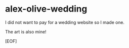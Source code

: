 # alex-olive-wedding  

I did not want to pay for a wedding website so I made one.  

The art is also mine!  

[EOF]
